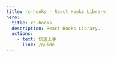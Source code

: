 ```yaml
---
title: rc-hooks - React Hooks Library.
hero:
  title: rc-hooks
  description: React Hooks Library.
  actions:
    - text: 快速上手
      link: /guide
---
```

